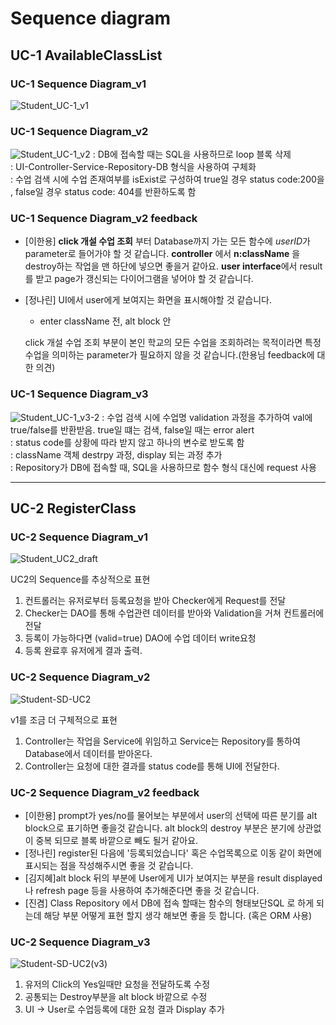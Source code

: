 # Sequence diagram

## UC-1 AvailableClassList
### UC-1 Sequence Diagram_v1
  
![Student_UC-1_v1](https://user-images.githubusercontent.com/79308015/117747494-4088dc80-b249-11eb-9bd1-34d884c54a1c.JPG)

### UC-1 Sequence Diagram_v2
  
![Student_UC-1_v2](https://user-images.githubusercontent.com/79308015/117747920-03711a00-b24a-11eb-9ce3-7f8447c69784.JPG)
: DB에 접속할 때는 SQL을 사용하므로 loop 블록 삭제</br>
: UI-Controller-Service-Repository-DB 형식을 사용하여 구체화</br>
: 수업 검색 시에 수업 존재여부를 isExist로 구성하여 true일 경우 status code:200을 , false일 경우 status code: 404를 반환하도록 함


### UC-1 Sequence Diagram_v2 feedback
  
- [이한용] **click 개설 수업 조회** 부터 Database까지 가는 모든 함수에 *userID*가 parameter로 들어가야 할 것 같습니다.
**controller** 에서 **n:className** 을 destroy하는 작업을 맨 하단에 넣으면 좋을거 같아요.
**user interface**에서 result를 받고 page가 갱신되는 다이어그램을 넣어야 할 것 같습니다.
- [정나린] UI에서 user에게 보여지는 화면을 표시해야할 것 같습니다.
     - enter className 전, alt block 안
     
    click 개설 수업 조회 부분이 본인 학교의 모든 수업을 조회하려는 목적이라면 특정 수업을 의미하는 parameter가 필요하지 않을 것 같습니다.(한용님 feedback에 대한 의견)

### UC-1 Sequence Diagram_v3 
  
![Student_UC-1_v3-2](https://user-images.githubusercontent.com/79308015/118349524-270acc00-b58c-11eb-944f-f18132a7e0f9.JPG)
: 수업 검색 시에 수업명 validation 과정을 추가하여 val에 true/false를 반환받음. true일 떄는 검색, false일 때는 error alert</br>
: status code를 상황에 따라 받지 않고 하나의 변수로 받도록 함</br>
: className 객체 destrpy 과정, display 되는 과정 추가</br>
: Repository가 DB에 접속할 때, SQL을 사용하므로 함수 형식 대신에 request 사용


---

## UC-2 RegisterClass
### UC-2 Sequence Diagram_v1

![Student_UC2_draft](https://user-images.githubusercontent.com/76427521/117476952-60de4000-af98-11eb-9006-c3b9e2b5d487.jpg)

UC2의 Sequence를 추상적으로 표현<br>
1. 컨트롤러는 유저로부터 등록요청을 받아 Checker에게 Request를 전달<br>
2. Checker는 DAO를 통해 수업관련 데이터를 받아와 Validation을 거쳐 컨트롤러에 전달 <br>
3. 등록이 가능하다면 (valid=true) DAO에 수업 데이터 write요청<br>
4. 등록 완료후 유저에게 결과 출력.

### UC-2 Sequence Diagram_v2

![Student-SD-UC2](https://user-images.githubusercontent.com/76427521/117756022-581b9180-b258-11eb-8527-969a6961ba20.PNG)

v1를 조금 더 구체적으로 표현<br>
1. Controller는 작업을 Service에 위임하고 Service는 Repository를 통하여 Database에서 데이터를 받아온다. <br>
2. Controller는 요청에 대한 결과를 status code를 통해 UI에 전달한다.

### UC-2 Sequence Diagram_v2 feedback

- [이한용] prompt가 yes/no를 물어보는 부분에서 user의 선택에 따른 분기를 alt block으로 표기하면 좋을것 같습니다.
alt block의 destroy 부분은 분기에 상관없이 중복 되므로 블록 바깥으로 빼도 될거 같아요. 
- [정나린] register된 다음에 '등록되었습니다' 혹은 수업목록으로 이동 같이 화면에 표시되는 점을 작성해주시면 좋을 것 같습니다.
- [김지혜]alt block 뒤의 부분에 User에게 UI가 보여지는 부분을 result displayed나 refresh page 등을 사용하여 추가해준다면 좋을 것 같습니다. 
- [진겸]  Class Repository 에서 DB에 접속 할때는 함수의 형태보단SQL 로 하게 되는데 해당 부분 어떻게 표현 할지 생각 해보면 좋을 듯 합니다. (혹은 ORM 사용)

### UC-2 Sequence Diagram_v3

![Student-SD-UC2(v3)](https://user-images.githubusercontent.com/76427521/118348250-e5762300-b583-11eb-8fc9-0c32c180c9ad.PNG)

1. 유저의 Click의 Yes일때만 요청을 전달하도록 수정
2. 공통되는 Destroy부분을 alt block 바깥으로 수정
3. UI -> User로 수업등록에 대한 요청 결과 Display 추가